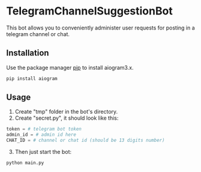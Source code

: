 # TelegramChannelSuggestionBot

This bot allows you to conveniently administer user requests for posting in a telegram channel or chat.

## Installation

Use the package manager [pip](https://pip.pypa.io/en/stable/) to install aiogram3.x.

```bash
pip install aiogram
```

## Usage

1. Create "tmp" folder in the bot's directory.
2. Create "secret.py", it should look like this:
```python
token = # telegram bot token
admin_id = # admin id here
CHAT_ID = # channel or chat id (should be 13 digits number)
```
3. Then just start the bot:
```bash
python main.py
```
